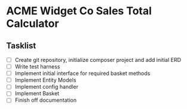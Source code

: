 # ACME Widget Co Sales Total Calculator


## Tasklist
- [ ] Create git repository, initialize composer project and add initial ERD
- [ ] Write test harness
- [ ] Implement initial interface for required basket methods
- [ ] Implement Entity Models
- [ ] Implement config handler
- [ ] Implement Basket
- [ ] Finish off documentation